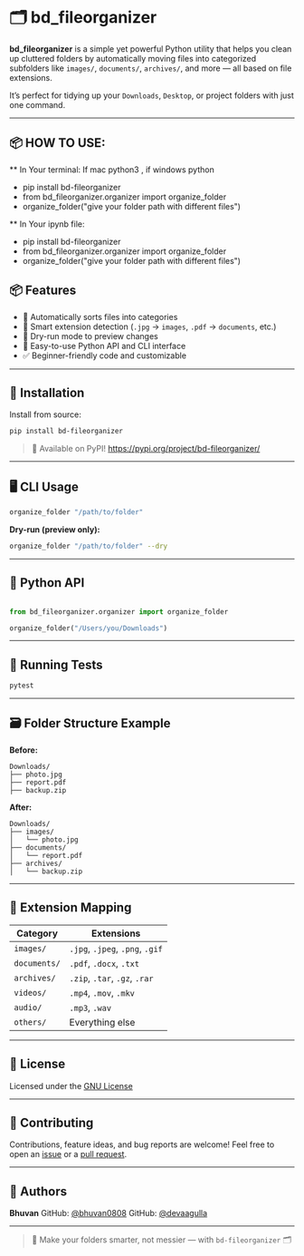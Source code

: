 # 🗂️ bd_fileorganizer

**bd_fileorganizer** is a simple yet powerful Python utility that helps you clean up cluttered folders by automatically moving files into categorized subfolders like `images/`, `documents/`, `archives/`, and more — all based on file extensions.

It’s perfect for tidying up your `Downloads`, `Desktop`, or project folders with just one command.

---
## 📦 HOW TO USE:

** In Your terminal:
If mac python3 , if windows python
- pip install bd-fileorganizer
- from bd_fileorganizer.organizer import organize_folder
- organize_folder("give your folder path with different files")

** In Your ipynb file:
- pip install bd-fileorganizer
- from bd_fileorganizer.organizer import organize_folder
- organize_folder("give your folder path with different files")

## 📦 Features

- 📁 Automatically sorts files into categories
- 🧠 Smart extension detection (`.jpg` → `images`, `.pdf` → `documents`, etc.)
- 🧪 Dry-run mode to preview changes
- 🐍 Easy-to-use Python API and CLI interface
- ✅ Beginner-friendly code and customizable

---

## 🚀 Installation

Install from source:

```bash
pip install bd-fileorganizer
````

> 📌 Available on PyPI!
    https://pypi.org/project/bd-fileorganizer/

---

## 🖥️ CLI Usage

```bash
organize_folder "/path/to/folder"
```

**Dry-run (preview only):**

```bash
organize_folder "/path/to/folder" --dry
```

---

## 🐍 Python API

```python

from bd_fileorganizer.organizer import organize_folder

organize_folder("/Users/you/Downloads")
```

---

## 🧪 Running Tests

```bash
pytest
```

---

## 🗃️ Folder Structure Example

**Before:**

```
Downloads/
├── photo.jpg
├── report.pdf
├── backup.zip
```

**After:**

```
Downloads/
├── images/
│   └── photo.jpg
├── documents/
│   └── report.pdf
├── archives/
│   └── backup.zip
```

---

## 🔧 Extension Mapping

| Category     | Extensions                      |
| ------------ | ------------------------------- |
| `images/`    | `.jpg`, `.jpeg`, `.png`, `.gif` |
| `documents/` | `.pdf`, `.docx`, `.txt`         |
| `archives/`  | `.zip`, `.tar`, `.gz`, `.rar`   |
| `videos/`    | `.mp4`, `.mov`, `.mkv`          |
| `audio/`     | `.mp3`, `.wav`                  |
| `others/`    | Everything else                 |

---

## 📄 License

Licensed under the [GNU License](https://www.gnu.org/licenses/gpl-3.0.html#license-text)

---

## 🤝 Contributing

Contributions, feature ideas, and bug reports are welcome!
Feel free to open an [issue](https://github.com/bhuvan0808/bd-fileorganizer/issues) or a [pull request](https://github.com/bhuvan0808/bd-fileorganizer/pulls).

---

## 👤 Authors

**Bhuvan**
GitHub: [@bhuvan0808](https://github.com/bhuvan0808)
GitHub: [@devaagulla](https://github.com/devaagulla)



---

> 🧹 Make your folders smarter, not messier — with `bd-fileorganizer` 🗂️